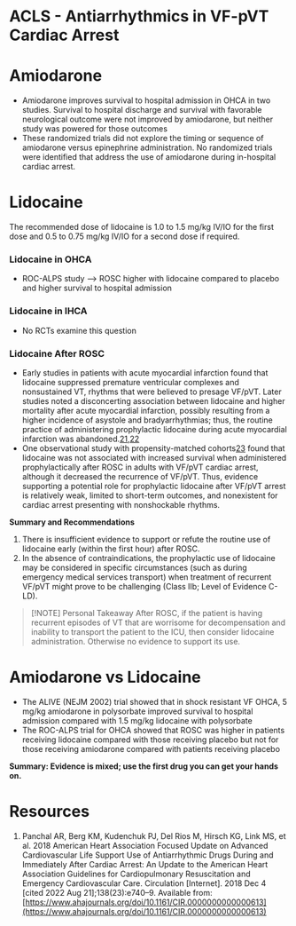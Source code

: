 # ACLS - Antiarrhythmics in VF-pVT Cardiac Arrest

# Amiodarone
-   Amiodarone improves survival to hospital admission in OHCA in two studies. Survival to hospital discharge and survival with favorable neurological outcome were not improved by amiodarone, but neither study was powered for those outcomes
-   These randomized trials did not explore the timing or sequence of amiodarone versus epinephrine administration. No randomized trials were identified that address the use of amiodarone during in-hospital cardiac arrest.

# Lidocaine
The recommended dose of lidocaine is 1.0 to 1.5 mg/kg IV/IO for the first dose and 0.5 to 0.75 mg/kg IV/IO for a second dose if required.

### Lidocaine in OHCA
-   ROC-ALPS study --> ROSC higher with lidocaine compared to placebo and higher survival to hospital admission

### Lidocaine in IHCA
-   No RCTs examine this question

### Lidocaine After ROSC
-   Early studies in patients with acute myocardial infarction found that lidocaine suppressed premature ventricular complexes and nonsustained VT, rhythms that were believed to presage VF/pVT. Later studies noted a disconcerting association between lidocaine and higher mortality after acute myocardial infarction, possibly resulting from a higher incidence of asystole and bradyarrhythmias; thus, the routine practice of administering prophylactic lidocaine during acute myocardial infarction was abandoned.[21](https://www.ahajournals.org/doi/10.1161/CIR.0000000000000613#R21),[22](https://www.ahajournals.org/doi/10.1161/CIR.0000000000000613#R22)
-   One observational study with propensity-matched cohorts[23](https://www.ahajournals.org/doi/10.1161/CIR.0000000000000613#R23) found that lidocaine was not associated with increased survival when administered prophylactically after ROSC in adults with VF/pVT cardiac arrest, although it decreased the recurrence of VF/pVT. Thus, evidence supporting a potential role for prophylactic lidocaine after VF/pVT arrest is relatively weak, limited to short-term outcomes, and nonexistent for cardiac arrest presenting with nonshockable rhythms.

**Summary and Recommendations**
1.  There is insufficient evidence to support or refute the routine use of lidocaine early (within the first hour) after ROSC.
2.  In the absence of contraindications, the prophylactic use of lidocaine may be considered in specific circumstances (such as during emergency medical services transport) when treatment of recurrent VF/pVT might prove to be challenging (Class IIb; Level of Evidence C-LD).

> [!NOTE] Personal Takeaway
> After ROSC, if the patient is having recurrent episodes of VT that are worrisome for decompensation and inability to transport the patient to the ICU, then consider lidocaine administration. Otherwise no evidence to support its use.

# Amiodarone vs Lidocaine
-   The ALIVE (NEJM 2002) trial showed that in shock resistant VF OHCA, 5 mg/kg amiodarone in polysorbate improved survival to hospital admission compared with 1.5 mg/kg lidocaine with polysorbate
-   The ROC-ALPS trial for OHCA showed that ROSC was higher in patients receiving lidocaine compared with those receiving placebo but not for those receiving amiodarone compared with patients receiving placebo

**Summary: Evidence is mixed; use the first drug you can get your hands on.**

# Resources
1.  Panchal AR, Berg KM, Kudenchuk PJ, Del Rios M, Hirsch KG, Link MS, et al. 2018 American Heart Association Focused Update on Advanced Cardiovascular Life Support Use of Antiarrhythmic Drugs During and Immediately After Cardiac Arrest: An Update to the American Heart Association Guidelines for Cardiopulmonary Resuscitation and Emergency Cardiovascular Care. Circulation [Internet]. 2018 Dec 4 [cited 2022 Aug 21];138(23):e740–9. Available from: [https://www.ahajournals.org/doi/10.1161/CIR.0000000000000613](https://www.ahajournals.org/doi/10.1161/CIR.0000000000000613)